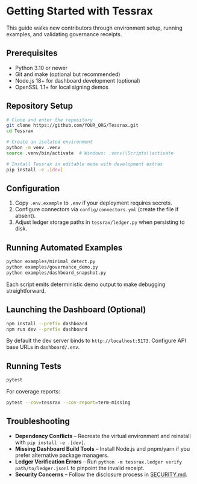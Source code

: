 # Getting Started with Tessrax

This guide walks new contributors through environment setup, running examples, and validating governance receipts.

## Prerequisites

- Python 3.10 or newer
- Git and make (optional but recommended)
- Node.js 18+ for dashboard development (optional)
- OpenSSL 1.1+ for local signing demos

## Repository Setup

```bash
# Clone and enter the repository
git clone https://github.com/YOUR_ORG/Tessrax.git
cd Tessrax

# Create an isolated environment
python -m venv .venv
source .venv/bin/activate  # Windows: .venv\\Scripts\\activate

# Install Tessrax in editable mode with development extras
pip install -e .[dev]
```

## Configuration

1. Copy `.env.example` to `.env` if your deployment requires secrets.
2. Configure connectors via `config/connectors.yml` (create the file if absent).
3. Adjust ledger storage paths in `tessrax/ledger.py` when persisting to disk.

## Running Automated Examples

```bash
python examples/minimal_detect.py
python examples/governance_demo.py
python examples/dashboard_snapshot.py
```

Each script emits deterministic demo output to make debugging straightforward.

## Launching the Dashboard (Optional)

```bash
npm install --prefix dashboard
npm run dev --prefix dashboard
```

By default the dev server binds to `http://localhost:5173`. Configure API base URLs in `dashboard/.env`.

## Running Tests

```bash
pytest
```

For coverage reports:

```bash
pytest --cov=tessrax --cov-report=term-missing
```

## Troubleshooting

- **Dependency Conflicts** – Recreate the virtual environment and reinstall with `pip install -e .[dev]`.
- **Missing Dashboard Build Tools** – Install Node.js and pnpm/yarn if you prefer alternative package managers.
- **Ledger Verification Errors** – Run `python -m tessrax.ledger verify path/to/ledger.jsonl` to pinpoint the invalid receipt.
- **Security Concerns** – Follow the disclosure process in [SECURITY.md](../SECURITY.md).
